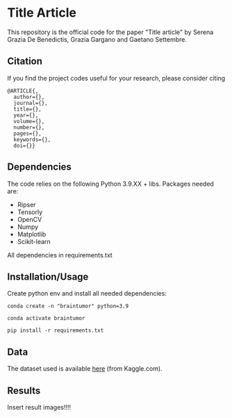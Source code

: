 # Title Article

This repository is the official code for the paper "Title article" by Serena Grazia De Benedictis, Grazia Gargano and Gaetano Settembre.

## Citation
If you find the project codes useful for your research, please consider citing


```
@ARTICLE{,
  author={},
  journal={}, 
  title={}, 
  year={},
  volume={},
  number={},
  pages={},
  keywords={},
  doi={}}

```

## Dependencies

The code relies on the following Python 3.9.XX + libs. Packages needed are:
 
* Ripser
* Tensorly
* OpenCV
* Numpy
* Matplotlib
* Scikit-learn

All dependencies in requirements.txt

## Installation/Usage

Create python env and install all needed dependencies:

    conda create -n "braintumor" python=3.9

    conda activate braintumor

    pip install -r requirements.txt

## Data

The dataset used is available [here](https://www.kaggle.com/datasets/masoudnickparvar/brain-tumor-mri-dataset) (from Kaggle.com).

## Results

Insert result images!!!!

